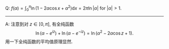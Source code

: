 

Q: $f(\alpha)=\int_0^\pi\ln(1-2\alpha\cos x+\alpha^2)\mathrm dx=2\pi\ln|\alpha|$ for $|\alpha|>1$. 

***

A: 注意到对 $z\in[0,\pi]$, 有全纯函数
$$
\ln (\alpha-e^{iz})+\ln (\alpha-e^{-iz})=\ln (\alpha^2-2\alpha\cos z+1).
$$
用一下全纯函数的平均值原理显然.

